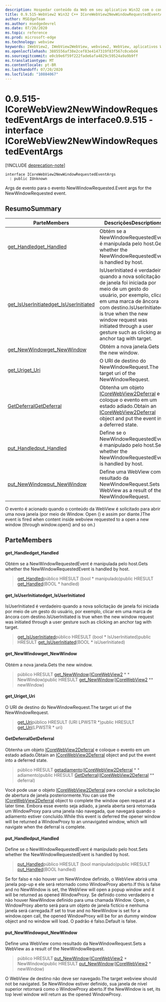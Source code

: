 ```yaml
---
description: Hospedar conteúdo da Web em seu aplicativo Win32 com o controle WebView2 do Microsoft Edge
title: 0.9.515-WebView2 Win32 C++ ICoreWebView2NewWindowRequestedEventArgs
author: MSEdgeTeam
ms.author: msedgedevrel
ms.date: 07/20/2020
ms.topic: reference
ms.prod: microsoft-edge
ms.technology: webview
keywords: IWebView2, IWebView2WebView, webview2, WebView, aplicativos Win32, Win32, Edge, ICoreWebView2, ICoreWebView2Controller, controle do navegador, HTML Edge
ms.openlocfilehash: 3885556af38e2cef83e4147319f83f567c0cebd4
ms.sourcegitcommit: e0cb9e6f59f222fade6afa4829c59524a9a9b9ff
ms.translationtype: MT
ms.contentlocale: pt-BR
ms.lasthandoff: 07/20/2020
ms.locfileid: "10884067"
---
```

# <span data-ttu-id="66cbe-104">0.9.515-ICoreWebView2NewWindowRequestedEventArgs de interface</span><span class="sxs-lookup"><span data-stu-id="66cbe-104">0.9.515 - interface ICoreWebView2NewWindowRequestedEventArgs</span></span> 

[!INCLUDE [deprecation-note](../../includes/deprecation-note.md)]

```
interface ICoreWebView2NewWindowRequestedEventArgs
  : public IUnknown
```

<span data-ttu-id="66cbe-105">Args de evento para o evento NewWindowRequested.</span><span class="sxs-lookup"><span data-stu-id="66cbe-105">Event args for the NewWindowRequested event.</span></span>

## <span data-ttu-id="66cbe-106">Resumo</span><span class="sxs-lookup"><span data-stu-id="66cbe-106">Summary</span></span>

 <span data-ttu-id="66cbe-107">Parte</span><span class="sxs-lookup"><span data-stu-id="66cbe-107">Members</span></span>                        | <span data-ttu-id="66cbe-108">Descrições</span><span class="sxs-lookup"><span data-stu-id="66cbe-108">Descriptions</span></span>
--------------------------------|---------------------------------------------
[<span data-ttu-id="66cbe-109">get_Handled</span><span class="sxs-lookup"><span data-stu-id="66cbe-109">get_Handled</span></span>](#get_handled) | <span data-ttu-id="66cbe-110">Obtém se a NewWindowRequestedEvent é manipulada pelo host.</span><span class="sxs-lookup"><span data-stu-id="66cbe-110">Gets whether the NewWindowRequestedEvent is handled by host.</span></span>
[<span data-ttu-id="66cbe-111">get_IsUserInitiated</span><span class="sxs-lookup"><span data-stu-id="66cbe-111">get_IsUserInitiated</span></span>](#get_isuserinitiated) | <span data-ttu-id="66cbe-112">IsUserInitiated é verdadeiro quando a nova solicitação de janela foi iniciada por meio de um gesto do usuário, por exemplo, clicar em uma marca de âncora com destino.</span><span class="sxs-lookup"><span data-stu-id="66cbe-112">IsUserInitiated is true when the new window request was initiated through a user gesture such as clicking an anchor tag with target.</span></span>
[<span data-ttu-id="66cbe-113">get_NewWindow</span><span class="sxs-lookup"><span data-stu-id="66cbe-113">get_NewWindow</span></span>](#get_newwindow) | <span data-ttu-id="66cbe-114">Obtém a nova janela.</span><span class="sxs-lookup"><span data-stu-id="66cbe-114">Gets the new window.</span></span>
[<span data-ttu-id="66cbe-115">get_Uri</span><span class="sxs-lookup"><span data-stu-id="66cbe-115">get_Uri</span></span>](#get_uri) | <span data-ttu-id="66cbe-116">O URI de destino do NewWindowRequest.</span><span class="sxs-lookup"><span data-stu-id="66cbe-116">The target uri of the NewWindowRequest.</span></span>
[<span data-ttu-id="66cbe-117">GetDeferral</span><span class="sxs-lookup"><span data-stu-id="66cbe-117">GetDeferral</span></span>](#getdeferral) | <span data-ttu-id="66cbe-118">Obtenha um objeto [ICoreWebView2Deferral](icorewebview2deferral.md) e coloque o evento em um estado adiado.</span><span class="sxs-lookup"><span data-stu-id="66cbe-118">Obtain an [ICoreWebView2Deferral](icorewebview2deferral.md) object and put the event into a deferred state.</span></span>
[<span data-ttu-id="66cbe-119">put_Handled</span><span class="sxs-lookup"><span data-stu-id="66cbe-119">put_Handled</span></span>](#put_handled) | <span data-ttu-id="66cbe-120">Define se o NewWindowRequestedEvent é manipulado pelo host.</span><span class="sxs-lookup"><span data-stu-id="66cbe-120">Sets whether the NewWindowRequestedEvent is handled by host.</span></span>
[<span data-ttu-id="66cbe-121">put_NewWindow</span><span class="sxs-lookup"><span data-stu-id="66cbe-121">put_NewWindow</span></span>](#put_newwindow) | <span data-ttu-id="66cbe-122">Define uma WebView como resultado da NewWindowRequest.</span><span class="sxs-lookup"><span data-stu-id="66cbe-122">Sets a WebView as a result of the NewWindowRequest.</span></span>

<span data-ttu-id="66cbe-123">O evento é acionado quando o conteúdo da WebView é solicitado para abrir uma nova janela (por meio de Window. Open () e assim por diante.)</span><span class="sxs-lookup"><span data-stu-id="66cbe-123">The event is fired when content inside webview requested to a open a new window (through window.open() and so on.)</span></span>

## <span data-ttu-id="66cbe-124">Parte</span><span class="sxs-lookup"><span data-stu-id="66cbe-124">Members</span></span>

#### <span data-ttu-id="66cbe-125">get_Handled</span><span class="sxs-lookup"><span data-stu-id="66cbe-125">get_Handled</span></span> 

<span data-ttu-id="66cbe-126">Obtém se a NewWindowRequestedEvent é manipulada pelo host.</span><span class="sxs-lookup"><span data-stu-id="66cbe-126">Gets whether the NewWindowRequestedEvent is handled by host.</span></span>

> <span data-ttu-id="66cbe-127">[get_Handled](#get_handled)público HRESULT (bool \* manipulado)</span><span class="sxs-lookup"><span data-stu-id="66cbe-127">public HRESULT [get_Handled](#get_handled)(BOOL \* handled)</span></span>

#### <span data-ttu-id="66cbe-128">get_IsUserInitiated</span><span class="sxs-lookup"><span data-stu-id="66cbe-128">get_IsUserInitiated</span></span> 

<span data-ttu-id="66cbe-129">IsUserInitiated é verdadeiro quando a nova solicitação de janela foi iniciada por meio de um gesto do usuário, por exemplo, clicar em uma marca de âncora com destino.</span><span class="sxs-lookup"><span data-stu-id="66cbe-129">IsUserInitiated is true when the new window request was initiated through a user gesture such as clicking an anchor tag with target.</span></span>

> <span data-ttu-id="66cbe-130">[get_IsUserInitiated](#get_isuserinitiated)público HRESULT (bool \* IsUserInitiated)</span><span class="sxs-lookup"><span data-stu-id="66cbe-130">public HRESULT [get_IsUserInitiated](#get_isuserinitiated)(BOOL \* isUserInitiated)</span></span>

#### <span data-ttu-id="66cbe-131">get_NewWindow</span><span class="sxs-lookup"><span data-stu-id="66cbe-131">get_NewWindow</span></span> 

<span data-ttu-id="66cbe-132">Obtém a nova janela.</span><span class="sxs-lookup"><span data-stu-id="66cbe-132">Gets the new window.</span></span>

> <span data-ttu-id="66cbe-133">público HRESULT [get_NewWindow](#get_newwindow)([ICoreWebView2](icorewebview2.md) \* \* NewWindow)</span><span class="sxs-lookup"><span data-stu-id="66cbe-133">public HRESULT [get_NewWindow](#get_newwindow)([ICoreWebView2](icorewebview2.md) \*\* newWindow)</span></span>

#### <span data-ttu-id="66cbe-134">get_Uri</span><span class="sxs-lookup"><span data-stu-id="66cbe-134">get_Uri</span></span> 

<span data-ttu-id="66cbe-135">O URI de destino do NewWindowRequest.</span><span class="sxs-lookup"><span data-stu-id="66cbe-135">The target uri of the NewWindowRequest.</span></span>

> <span data-ttu-id="66cbe-136">[get_Uri](#get_uri)público HRESULT (URI LPWSTR \*)</span><span class="sxs-lookup"><span data-stu-id="66cbe-136">public HRESULT [get_Uri](#get_uri)(LPWSTR \* uri)</span></span>

#### <span data-ttu-id="66cbe-137">GetDeferral</span><span class="sxs-lookup"><span data-stu-id="66cbe-137">GetDeferral</span></span> 

<span data-ttu-id="66cbe-138">Obtenha um objeto [ICoreWebView2Deferral](icorewebview2deferral.md) e coloque o evento em um estado adiado.</span><span class="sxs-lookup"><span data-stu-id="66cbe-138">Obtain an [ICoreWebView2Deferral](icorewebview2deferral.md) object and put the event into a deferred state.</span></span>

> <span data-ttu-id="66cbe-139">público HRESULT [getadiamento](#getdeferral)([ICoreWebView2Deferral](icorewebview2deferral.md) \* \* adiamento)</span><span class="sxs-lookup"><span data-stu-id="66cbe-139">public HRESULT [GetDeferral](#getdeferral)([ICoreWebView2Deferral](icorewebview2deferral.md) \*\* deferral)</span></span>

<span data-ttu-id="66cbe-140">Você pode usar o objeto [ICoreWebView2Deferral](icorewebview2deferral.md) para concluir a solicitação de abertura de janela posteriormente.</span><span class="sxs-lookup"><span data-stu-id="66cbe-140">You can use the [ICoreWebView2Deferral](icorewebview2deferral.md) object to complete the window open request at a later time.</span></span> <span data-ttu-id="66cbe-141">Embora esse evento seja adiado, a janela aberta será retornada um WindowProxy para uma janela não navegada, que navegará quando o adiamento estiver concluído.</span><span class="sxs-lookup"><span data-stu-id="66cbe-141">While this event is deferred the opener window will be returned a WindowProxy to an unnavigated window, which will navigate when the deferral is complete.</span></span>

#### <span data-ttu-id="66cbe-142">put_Handled</span><span class="sxs-lookup"><span data-stu-id="66cbe-142">put_Handled</span></span> 

<span data-ttu-id="66cbe-143">Define se o NewWindowRequestedEvent é manipulado pelo host.</span><span class="sxs-lookup"><span data-stu-id="66cbe-143">Sets whether the NewWindowRequestedEvent is handled by host.</span></span>

> <span data-ttu-id="66cbe-144">[put_Handled](#put_handled)público HRESULT (bool manipulado)</span><span class="sxs-lookup"><span data-stu-id="66cbe-144">public HRESULT [put_Handled](#put_handled)(BOOL handled)</span></span>

<span data-ttu-id="66cbe-145">Se for falso e não houver um NewWindow definido, o WebView abrirá uma janela pop-up e ele será retornado como WindowProxy aberto.</span><span class="sxs-lookup"><span data-stu-id="66cbe-145">If this is false and no NewWindow is set, the WebView will open a popup window and it will be returned as opened WindowProxy.</span></span> <span data-ttu-id="66cbe-146">Se definido como verdadeiro e não houver NewWindow definido para uma chamada Window. Open, o WindowProxy aberto será para um objeto de janela fictício e nenhuma janela será carregada.</span><span class="sxs-lookup"><span data-stu-id="66cbe-146">If set to true and no NewWindow is set for a window.open call, the opened WindowProxy will be for an dummy window object and no window will load.</span></span> <span data-ttu-id="66cbe-147">O padrão é falso.</span><span class="sxs-lookup"><span data-stu-id="66cbe-147">Default is false.</span></span>

#### <span data-ttu-id="66cbe-148">put_NewWindow</span><span class="sxs-lookup"><span data-stu-id="66cbe-148">put_NewWindow</span></span> 

<span data-ttu-id="66cbe-149">Define uma WebView como resultado da NewWindowRequest.</span><span class="sxs-lookup"><span data-stu-id="66cbe-149">Sets a WebView as a result of the NewWindowRequest.</span></span>

> <span data-ttu-id="66cbe-150">público HRESULT [put_NewWindow](#put_newwindow)([ICoreWebView2](icorewebview2.md) \* NewWindow)</span><span class="sxs-lookup"><span data-stu-id="66cbe-150">public HRESULT [put_NewWindow](#put_newwindow)([ICoreWebView2](icorewebview2.md) \* newWindow)</span></span>

<span data-ttu-id="66cbe-151">O WebView de destino não deve ser navegado.</span><span class="sxs-lookup"><span data-stu-id="66cbe-151">The target webview should not be navigated.</span></span> <span data-ttu-id="66cbe-152">Se NewWindow estiver definido, sua janela de nível superior retornará como o WindowProxy aberto.</span><span class="sxs-lookup"><span data-stu-id="66cbe-152">If the NewWindow is set, its top level window will return as the opened WindowProxy.</span></span>

